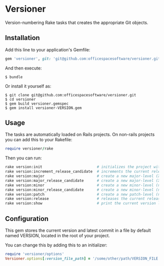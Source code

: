 # Versioner

Version-numbering Rake tasks that creates the appropriate Git objects.


## Installation

Add this line to your application's Gemfile:

```ruby
gem 'versioner', git: 'git@github.com:officespacesoftware/versioner.git'
```

And then execute:

    $ bundle

Or install it yourself as:

    $ git clone git@github.com:officespacesoftware/versioner.git
    $ cd versioner
    $ gem build versioner.gemspec
    $ gem install versioner-VERSION.gem

## Usage

The tasks are automatically loaded on Rails projects.
On non-rails projects you can add this to your Rakefile:
```ruby
require versioner/rake
```

Then you can run:

```sh
rake version:init                         # initializes the project with the version file (optional VERSION=0.1.0-RC1)
rake version:increment_release_candidate  # increments the current release candidate (n.n.n-RCX)
rake version:major                        # create a new major-level (X.n.n) release
rake version:major_release_candidate      # create a new major-level (X.n.n-RC1) release candidate
rake version:minor                        # create a new minor-level (n.X.n) release
rake version:minor_release_candidate      # create a new minor-level (n.X.n-RC1) release candidate
rake version:patch                        # create a new patch-level (n.n.X) release
rake version:release                      # releases the current release candidate (n.n.n)
rake version:show                         # print the current version level from the VERSION file
```


## Configuration

This gem stores the current version and latest commit in a file by default named VERSION, located in the root of your project.

You can change this by adding this to an initializer:
```ruby
require 'versioner/options'
Versioner.options[:version_file_path] = '/some/other/path/VERSION_FILE'
```
